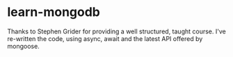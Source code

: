 # learn-mongodb
Thanks to Stephen Grider for providing a well structured, taught course. I've re-written the code, using async, await and the latest API offered by mongoose.
